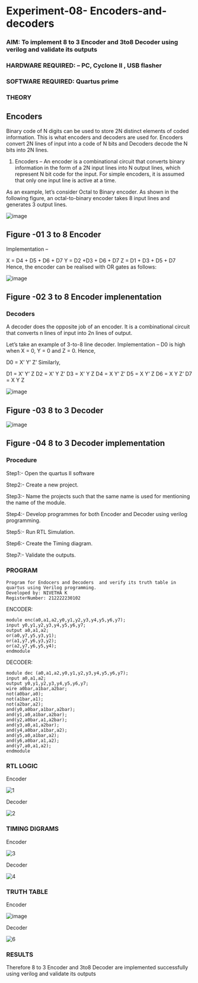# Experiment-08- Encoders-and-decoders 
### AIM: To implement 8 to 3 Encoder and  3to8 Decoder using verilog and validate its outputs
### HARDWARE REQUIRED:  – PC, Cyclone II , USB flasher
### SOFTWARE REQUIRED:   Quartus prime
### THEORY 

## Encoders
Binary code of N digits can be used to store 2N distinct elements of coded information. This is what encoders and decoders are used for. Encoders convert 2N lines of input into a code of N bits and Decoders decode the N bits into 2N lines.

1. Encoders –
An encoder is a combinational circuit that converts binary information in the form of a 2N input lines into N output lines, which represent N bit code for the input. For simple encoders, it is assumed that only one input line is active at a time.

As an example, let’s consider Octal to Binary encoder. As shown in the following figure, an octal-to-binary encoder takes 8 input lines and generates 3 output lines.

![image](https://user-images.githubusercontent.com/36288975/171543588-bc0746df-a173-4b35-989e-5fb7d385fe8a.png)
## Figure -01 3 to 8 Encoder 


Implementation –

X = D4 + D5 + D6 + D7
Y = D2 +D3 + D6 + D7
Z = D1 + D3 + D5 + D7 
Hence, the encoder can be realised with OR gates as follows:


![image](https://user-images.githubusercontent.com/36288975/171543740-68403b82-aa93-4c98-9343-f32b14885a2e.png)
## Figure -02 3 to 8 Encoder implenentation 

 ### Decoders 
A decoder does the opposite job of an encoder. It is a combinational circuit that converts n lines of input into 2n lines of output.

Let’s take an example of 3-to-8 line decoder.
Implementation –
D0 is high when X = 0, Y = 0 and Z = 0. Hence,

D0 = X’ Y’ Z’ 
Similarly,

D1 = X’ Y’ Z
D2 = X’ Y Z’
D3 = X’ Y Z
D4 = X Y’ Z’
D5 = X Y’ Z
D6 = X Y Z’
D7 = X Y Z 


![image](https://user-images.githubusercontent.com/36288975/171543978-ee2d0671-2846-40a1-8705-507fd6287a49.png)
## Figure -03 8 to 3 Decoder 



![image](https://user-images.githubusercontent.com/36288975/171543866-5a6eace6-8683-49d7-9c4f-a7cb30ec3035.png)
## Figure -04 8 to 3 Decoder implementation 

### Procedure

Step1:- Open the quartus II software

Step2:- Create a new project.

Step3:- Name the projects such that the same name is used for mentioning the name of the module.

Step4:- Develop programmes for both Encoder and Decoder using verilog programming.

Step5:- Run RTL Simulation.

Step6:- Create the Timing diagram.

Step7:- Validate the outputs.

### PROGRAM 
```
Program for Endocers and Decoders  and verify its truth table in quartus using Verilog programming.
Developed by: NIVETHA K
RegisterNumber: 212222230102
```

ENCODER:
```
module enc(a0,a1,a2,y0,y1,y2,y3,y4,y5,y6,y7);
input y0,y1,y2,y3,y4,y5,y6,y7;
output a0,a1,a2;
or(a0,y7,y5,y3,y1);
or(a1,y7,y6,y3,y2);
or(a2,y7,y6,y5,y4);
endmodule
```
DECODER:
```
module dec (a0,a1,a2,y0,y1,y2,y3,y4,y5,y6,y7);
input a0,a1,a2;
output y0,y1,y2,y3,y4,y5,y6,y7;
wire a0bar,a1bar,a2bar;
not(a0bar,a0);
not(a1bar,a1);
not(a2bar,a2);
and(y0,a0bar,a1bar,a2bar);
and(y1,a0,a1bar,a2bar);
and(y2,a0bar,a1,a2bar);
and(y3,a0,a1,a2bar);
and(y4,a0bar,a1bar,a2);
and(y5,a0,a1bar,a2);
and(y6,a0bar,a1,a2);
and(y7,a0,a1,a2);
endmodule
```

### RTL LOGIC  

Encoder

![1](https://github.com/NivethaKumar30/Experiment-08-Encoders-and-decoders-/assets/119559844/c68afe9e-9a78-4335-b19b-172e7911e7cc)

Decoder

![2](https://github.com/NivethaKumar30/Experiment-08-Encoders-and-decoders-/assets/119559844/78041cf8-eab1-469d-97ff-b0dae9d84840)

### TIMING DIGRAMS

Encoder

![3](https://github.com/NivethaKumar30/Experiment-08-Encoders-and-decoders-/assets/119559844/b860b0e6-fe95-4fb3-be68-8844d113dc5a)

Decoder

![4](https://github.com/NivethaKumar30/Experiment-08-Encoders-and-decoders-/assets/119559844/e2ecc8f6-16ab-423a-a921-5ddefaea9b8b)

### TRUTH TABLE 

Encoder

![image](https://github.com/NivethaKumar30/Experiment-08-Encoders-and-decoders-/assets/119559844/3846a6af-3a06-4956-a674-43cd33394d67)


Decoder

![6](https://github.com/NivethaKumar30/Experiment-08-Encoders-and-decoders-/assets/119559844/8d8e4e3c-a5d3-43d4-b095-b2acd5d166f5)

### RESULTS 

Therefore 8 to 3 Encoder and 3to8 Decoder are implemented successfully using verilog and validate its outputs
